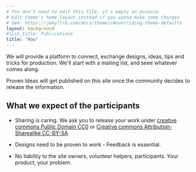 ```yaml
---
# You don't need to edit this file, it's empty on purpose.
# Edit theme's home layout instead if you wanna make some changes
# See: https://jekyllrb.com/docs/themes/#overriding-theme-defaults
layout: background
#list_title: Publications
title: "How"
---
```


We will provide a platform to connect, exchange designs, ideas, tips and tricks
for production. We'll start with a mailing list, and seee whatever comes along.

Proven Ideas will get published on this site once the community decides to
release the information. 


## What we expect of the participants

- Sharing is caring. We ask you to release your work under [creative commons
Public Domain CC0](https://creativecommons.org/publicdomain/zero/1.0/deed.en) or
[Creative commons Attribution-Sharealike
CC-BY-SA](https://creativecommons.org/licenses/by-sa/4.0/)

- Designs need to be proven to work - Feedback is essential.

- No liability to the site owners, volunteer helpers, participants. Your
product, your problem.
